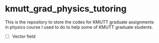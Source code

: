 # kmutt_grad_physics_tutoring

This is the repository to store the codes for KMUTT graduate assignments in physics course I used to do to help some of KMUTT graduate students.
- [ ] Vector field
